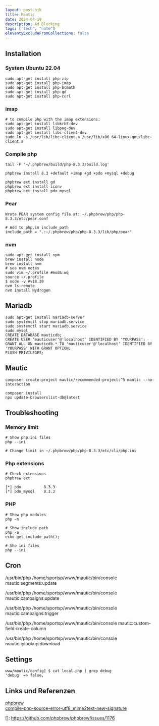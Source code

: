 ```yaml
---
layout: post.njk
title: Mautic
date: 2024-04-19
description: Ad Blocking
tags: ["tech", "note"]
eleventyExcludeFromCollections: false
---  
```



## Installation

### System Ubuntu 22.04
```
sudo apt-get install php-zip
sudo apt-get install php-imap
sudo apt-get install php-bcmath
sudo apt-get install php-gd
sudo apt-get install php-curl
```


### imap
```
# to compile php with the imap extensions:
sudo apt-get install libkrb5-dev
sudo apt-get install libpng-dev
sudo apt-get install libc-client-dev
sudo ln -s /usr/lib/libc-client.a /usr/lib/x86_64-linux-gnu/libc-client.a
```

### Compile php
```
tail -F '~/.phpbrew/build/php-8.3.3/build.log'

phpbrew install 8.3 +default +imap +gd +pdo +mysql +debug

phpbrew ext install gd
phpbrew ext install iconv
phpbrew ext install pdo_mysql

```

### Pear
```
Wrote PEAR system config file at: ~/.phpbrew/php/php-8.3.3/etc/pear.conf

# Add to php.in include_path
include_path = ".:~/.phpbrew/php/php-8.3.3/lib/php/pear"
```


### nvm
```
sudo apt-get install npm
brew install node
brew install nvm
# see nvm notes
sudo vim ~/.profile #mod&:wq
source ~/.profile
$ node -v #v18.20
nvm ls-remote
nvm install Hydrogen
```

## Mariadb
```
sudo apt-get install mariadb-server
sudo systemctl stop mariadb.service
sudo systemctl start mariadb.service
sudo mysql
CREATE DATABASE mauticdb;
CREATE USER 'mauticuser'@'localhost' IDENTIFIED BY 'YOURPASS';
GRANT ALL ON mauticdb.* TO 'mauticuser'@'localhost' IDENTIFIED BY 'YOURPASS' WITH GRANT OPTION;
FLUSH PRIVILEGES;
```



## Mautic
```
composer create-project mautic/recommended-project:^5 mautic --no-interaction

composer install
npx update-browserslist-db@latest

```



## Troubleshooting

### Memory limit

```
# Show php.ini files
php --ini

# Change limit in ~/.phpbrew/php/php-8.3.3/etc/cli/php.ini
```

### Php extensions
```
# Check extensions
phpbrew ext

[*] pdo          8.3.3
[*] pdo_mysql    8.3.3
```

### PHP
```
# Show php modules
php -m

# Show include_path
php -a
echo get_include_path();

# Sho ini files
php --ini
```

## Cron

/usr/bin/php /home/sportsp/www/mautic/bin/console mautic:segments:update

/usr/bin/php /home/sportsp/www/mautic/bin/console mautic:campaigns:update

/usr/bin/php /home/sportsp/www/mautic/bin/console mautic:campaigns:trigger

/usr/bin/php /home/sportsp/www/mautic/bin/console mautic:custom-field:create-column

/usr/bin/php /home/sportsp/www/mautic/bin/console mautic:iplookup:download


## Settings

```
www/mautic/config] $ cat local.php | grep debug
'debug' => false,
```



## Links und Referenzen
[phpbrew]  
[compile-php-source-error-utf8_mime2text-new-signature]

[phpbrew]: https://phpbrew.github.io/phpbrew/
[compile-php-source-error-utf8_mime2text-new-signature]: https://ma.ttias.be/compile-php-source-error-utf8_mime2text-new-signature/
[]: https://github.com/phpbrew/phpbrew/issues/1176